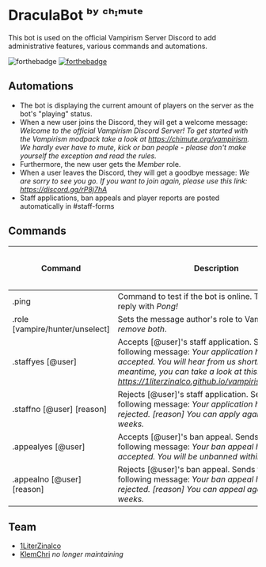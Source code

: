 # DraculaBot ᵇʸ ᶜʰᶦᵐᵘᵗᵉ
This bot is used on the official Vampirism Server Discord to add administrative features, various commands and automations.

![forthebadge](https://forthebadge.com/images/badges/made-with-python.svg) [![forthebadge](https://forthebadge.com/images/badges/built-with-love.svg)](https://forthebadge.com)

## Automations
- The bot is displaying the current amount of players on the server as the bot's "playing" status.
- When a new user joins the Discord, they will get a welcome message: *Welcome to the official Vampirism Discord Server! To get started with the Vampirism modpack take a look at https://chimute.org/vampirism. We hardly ever have to mute, kick or ban people - please don't make yourself the exception and read the rules.*
- Furthermore, the new user gets the *Member* role.
- When a user leaves the Discord, they will get a goodbye message: *We are sorry to see you go. If you want to join again, please use this link: https://discord.gg/rP8j7hA*
- Staff applications, ban appeals and player reports are posted automatically in #staff-forms

## Commands
| Command | Description | Permission (Rank, #Channel or @User) |
| ------ | ------ | ------ |
| .ping | Command to test if the bot is online. The bot will reply with _Pong!_ | Everyone |
| .role [vampire/hunter/unselect] | Sets the message author's role to Vampire, Hunter *or remove both*. | Everyone |
| .staffyes [@user] | Accepts [@user]'s staff application. Sends them the following message: _Your application has been accepted. You will hear from us shortly. In the meantime, you can take a look at this: <https://1literzinalco.github.io/vampirismpermissions/>_ | #staff-forms |
| .staffno [@user] [reason] | Rejects [@user]'s staff application. Sends them the following message: _Your application has been rejected. [reason] You can apply again in two weeks._ | #staff-forms |
| .appealyes [@user] | Accepts [@user]'s ban appeal. Sends them the following message: _Your ban appeal has been accepted. You will be unbanned within 24 hours._ | #staff-forms |
| .appealno [@user] [reason] | Rejects [@user]'s ban appeal. Sends them the following message: _Your ban appeal has been rejected. [reason] You can appeal again in two weeks._ | #staff-forms |

## Team
- [1LiterZinalco](https://github.com/1LiterZinalco)
- [KlemChri](https://github.com/KlemChri) _no longer maintaining_
